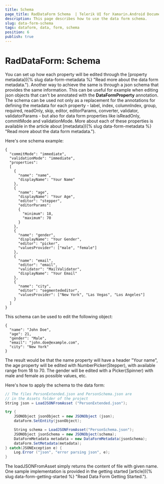 ```yaml
---
title: Schema
page_title: RadDataForm Schema  | Telerik UI for Xamarin.Android Documentation
description: This page describes how to use the data form schema.
slug: data-form-schema
tags: dataform, data, form, schema
position: 6
publish: true
---
```


# RadDataForm: Schema

You can set up how each property will be edited through the [property metadata]({% slug data-form-metadata %} "Read more about the data form metadata.").
Another way to achieve the same is through a json schema that provides the same information. This can be useful for example when editing json objects that can't be annotated with the
**DataFormProperty** annotation. The schema can be used not only as a replacement for the annotations for defining the metadata for each property - label, 
index, columnIndex, group, required, readOnly, skip, editor, editorParams, converter, validator, validatorParams - but also for data form properties like isReadOnly, commitMode and
validationMode. More about each of these properties is available in the article about [metadata]({% slug data-form-metadata %} "Read more about the data form metadata.").

Here's one schema example:

	{
	  "commitMode": "immediate",
	  "validationMode": "immediate",
	  "properties":
	  [
		{
		  "name": "name",
		  "displayName": "Your Name"
		},
		{
		  "name": "age",
		  "displayName": "Your Age",
		  "editor": "stepper",
		  "editorParams":
		  {
			"minimum": 18,
			"maximum": 70
		  }
		},
		{
		  "name": "gender",
		  "displayName": "Your Gender",
		  "editor": "picker",
		  "valuesProvider": ["male", "female"]
		},
		{
		  "name": "email",
		  "editor": "email",
		  "validator": "MailValidator",
		  "displayName": "Your Email"
		},
		{
		  "name": "city",
		  "editor": "segmentededitor",
		  "valuesProvider": ["New York", "Las Vegas", "Los Angeles"]
		}
	  ]
	}

This schema can be used to edit the following object:

	{
	  "name": "John Doe",
	  "age": 21,
	  "gender": "Male",
	  "email": "john.doe@example.com",
	  "city": "New York"
	}

The result would be that the name property will have a header "Your name", the age property will be edited with NumberPicker(Stepper), with available range from 18 to 70. The gender will be edited with a Picker(Spinner) with 
male and female as possible values, etc.

Here's how to apply the schema to the data form:


```C#
// The files PersonExtended.json and PersonSchema.json are
// in the Assets folder of the project
String json = LoadJSONFromAsset ("PersonExtended.json");

try {
	JSONObject jsonObject = new JSONObject (json);
	dataForm.SetEntity(jsonObject);

	String schema = LoadJSONFromAsset("PersonSchema.json");
	JSONObject jsonSchema = new JSONObject(schema);
	DataFormMetadata metadata = new DataFormMetadata(jsonSchema);
	dataForm.SetMetadata(metadata);
} catch(JSONException e) {
	Log.Error ("json", "error parsing json", e);
}
```

The loadJSONFromAsset simply returns the content of file with given name. One sample implementation is provided in the getting started [article]({% slug data-form-getting-started %} "Read Data Form Getting Started.").